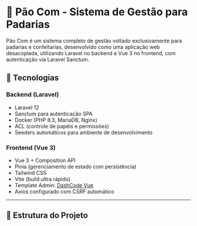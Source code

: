 # 🥖 Pão Com - Sistema de Gestão para Padarias

Pão Com é um sistema completo de gestão voltado exclusivamente para padarias e confeitarias, desenvolvido como uma aplicação web desacoplada, utilizando Laravel no backend e Vue 3 no frontend, com autenticação via Laravel Sanctum.

## 🚀 Tecnologias

### Backend (Laravel)
- Laravel 12
- Sanctum para autenticação SPA
- Docker (PHP 8.3, MariaDB, Nginx)
- ACL (controle de papéis e permissões)
- Seeders automáticos para ambiente de desenvolvimento

### Frontend (Vue 3)
- Vue 3 + Composition API
- Pinia (gerenciamento de estado com persistência)
- Tailwind CSS
- Vite (build ultra rápido)
- Template Admin: [DashCode Vue](https://codedthemes.com/product/vue-dashcode/)
- Axios configurado com CSRF automático

---

## 📂 Estrutura do Projeto

